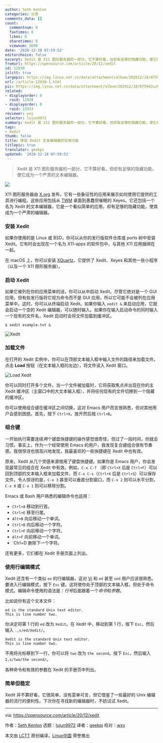 ```yaml
---
author: Seth Kenlon
categories: 分享
comments_data: []
count:
  commentnum: 0
  favtimes: 0
  likes: 0
  sharetimes: 0
  viewnum: 3690
date: '2020-12-18 07:59:52'
editorchoice: false
excerpt: Xedit 是 X11 图形服务器的一部分，它不算好看，但却有足够的隐藏功能，使它成为一个严肃的文本编辑器。
fromurl: https://opensource.com/article/20/12/xedit
id: 12930
islctt: true
largepic: https://img.linux.net.cn/data/attachment/album/202012/18/075942uzhgjgxfxve7p2ot.jpg
url: /article-12930-1.html
pic: https://img.linux.net.cn/data/attachment/album/202012/18/075942uzhgjgxfxve7p2ot.jpg.thumb.jpg
related:
- displayorder: 0
  raid: 12928
- displayorder: 0
  raid: 12933
reviewer: wxy
selector: lujun9972
summary: Xedit 是 X11 图形服务器的一部分，它不算好看，但却有足够的隐藏功能，使它成为一个严肃的文本编辑器。
tags:
- Xedit
thumb: false
title: 体验 Xedit 文本编辑器的实用功能
titlepic: true
translator: geekpi
updated: '2020-12-18 07:59:52'
---
```



> 
> Xedit 是 X11 图形服务器的一部分，它不算好看，但却有足够的隐藏功能，使它成为一个严肃的文本编辑器。
> 
> 
> 


![](/data/attachment/album/202012/18/075942uzhgjgxfxve7p2ot.jpg)


X11 图形服务器由 [X.org](https://www.x.org/wiki/) 发布，它有一些象征性的应用来展示如何使用它提供的工具进行编程。这些应用包括从 [TWM](https://opensource.com/article/19/12/twm-linux-desktop) 桌面到愚蠢但催眠的 Xeyes。它还包括一个名为 Xedit 的文本编辑器，它是一个看似简单的应用，却有足够的隐藏功能，使其成为一个严肃的编辑器。


### 安装 Xedit


如果你使用的是 Linux 或 BSD，你可以从你的发行版软件仓库或 ports 树中安装 Xedit。它有时会出现在一个名为 X11-apps 的软件包中，与其他 X11 应用捆绑在一起。


在 macOS 上，你可以安装 [XQuartz](http://xquartz.org)，它提供了 Xedit、Xeyes 和其他一些小程序（以及一个 X11 图形服务器）。


### 启动 Xedit


如果它被列在你的应用菜单的话，你可以从中启动 Xedit。尽管它绝对是一个 GUI 应用，但有些发行版将它视为命令而不是 GUI 应用，所以它可能不会被列在应用菜单中。这时，你可以从终端启动 Xedit。如果你输入 `xedit &` 来启动应用，它就会启动一个空的 Xedit 编辑器，可以随时输入。如果你在输入启动命令的同时输入一个现有的文件名，Xedit 启动时会将文件加载到缓冲区。



```
$ xedit example.txt &

```

![Xedit](/data/attachment/album/202012/18/075954khv06hczvmexaz68.jpg "Xedit")


### 加载文件


在打开的 Xedit 实例中，你可以在顶部文本输入框中输入文件的路径来加载文件。点击 **Load** 按钮（在文本输入框的左边），将文件读入 Xedit 窗口。


![Load Xedit](/data/attachment/album/202012/18/075955jonew2et22szreiw.jpg "Load Xedit")


你可以同时打开多个文件。当一个文件被加载时，它将获取焦点并出现在你的主 Xedit 缓冲区（主窗口中的大文本输入框），并将任何现有的文件切换到一个隐藏的缓冲区。


你可以使用组合键在缓冲区之间切换，这对 Emacs 用户而言很熟悉，但对其他用户会感到困惑。首先，按下 `Ctrl+X`。放开然后按 `Ctrl+B`。


### 组合键


一开始执行需要连续*两*个键盘快捷键的操作感觉很奇怪，但过了一段时间，你就会习惯。事实上，作为一个经常使用 Emacs 的用户，我发现复合键组合很有节奏感。我很惊讶也很高兴地发现，我最喜欢的一些快捷键在 Xedit 中也有效。


原来，Xedit 从几个灵感来源借用了键盘快捷键。如果你是 Emacs 用户，你会发现最常见的组合在 Xedit 中有效。例如，`C-x C-f` （即 `Ctrl+X` 后是 `Ctrl+F`）可以回到顶部的文本输入框来加载文件，而 `C-x C-s`（`Ctrl+X` 后是 `Ctrl+S`）可以保存文件。令人惊讶的是，`C-x 3` 甚至可以垂直分割窗口，而 `C-x 2` 则可以水平分割，`C-x 0` 或 `C-x 1` 则可以移除分割。


Emacs 或 Bash 用户熟悉的编辑命令也适用：


* `Ctrl+A` 移动到行首。
* `Ctrl+E` 移至行尾。
* `Alt+B` 向后移动一个单词。
* `Ctrl+B` 向后移动一个字符。
* `Ctrl+F` 向前移动一个字符。
* `Alt+F` 向前移动一个单词。
* `Ctrl+D 删除下一个字符。


还有更多，它们都在 Xedit 手册页面上列出。


### 使用行编辑模式


Xedit 还含有一个类似 `ex` 的行编辑器，这对 [Vi](https://opensource.com/article/20/12/vi-text-editor) 和 `ed` 甚至 `sed` 用户应该很熟悉。要进入行编辑模式，按下 `Esc` 键。这将使你处于顶部的文本输入框，但处于命令模式。编辑命令使用的语法是：*行号*后面跟着一个*命令*和*参数*。


比如说你有这个文本文件：



```
ed is the standard Unix text editor.
This is line number two.

```

你决定将第 1 行的 `ed` 改为 `Xedit`。在 Xedit 中，移动到第 1 行，按下 `Esc`，然后输入 `.,s/ed/Xedit/`。



```
Xedit is the standard Unix text editor.
This is line number two.

```

不用将光标移到下一行，你可以将 `two` 改为 `the second`。按下 `Esc`，然后输入 `2,s/two/the second/`。


各种命令和有效的参数在 Xedit 的手册页中列出。


### 简单但稳定


Xedit 并不算好看，它很简单，没有菜单可言，但它借鉴了一些最好的 Unix 编辑器的流行的便利性。下次你在寻找新的编辑器时，不妨试试 Xedit。




---


via: <https://opensource.com/article/20/12/xedit>


作者：[Seth Kenlon](https://opensource.com/users/seth) 选题：[lujun9972](https://github.com/lujun9972) 译者：[geekpi](https://github.com/geekpi) 校对：[wxy](https://github.com/wxy)


本文由 [LCTT](https://github.com/LCTT/TranslateProject) 原创编译，[Linux中国](https://linux.cn/) 荣誉推出